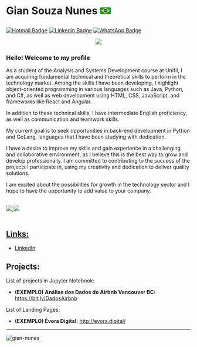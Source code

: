 <div align='left'>
   <h1><b>Gian Souza Nunes</b>
      <img src="https://raw.githubusercontent.com/rodrigoreisbr-tech/data_science/master/img/brasilflagOK.png" alt="Language" width=30 height=20>
  </p>
   </h1> 
  
</div>

[![Hotmail Badge](https://img.shields.io/badge/-Gmail-c14438?style=flat&logo=Gmail&logoColor=white&link=mailto:gian.souza.nunes@hotmail.com)](mailto:gian.souza.nunes@hotmail.com)
[![Linkedin Badge](https://img.shields.io/badge/-LinkedIn-blue?style=flat&logo=LinkedIn&logoColor=white)](https://www.linkedin.com/in/giansouzanunes/)
[![WhatsApp Badge](https://img.shields.io/badge/-WhatsApp-sucess?style=flat&logo=WhatsApp&logoColor=white)](https://wa.me/+5543984858884?text=Hi)



<p align="center">
  <img src="https://i2.wp.com/operdata.com.br/wp-content/uploads/2021/03/artigodscapa-35-scaled.jpg?ssl=1" >
</p>

### Hello! Welcome to my profile

As a student of the Analysis and Systems Development course at Unifil, I am acquiring fundamental technical and theoretical skills to perform in the technology market. Among the skills I have been developing, I highlight object-oriented programming in various languages such as Java, Python, and C#, as well as web development using HTML, CSS, JavaScript, and frameworks like React and Angular.

In addition to these technical skills, I have intermediate English proficiency, as well as communication and teamwork skills.

My current goal is to seek opportunities in back-end development in Python and GoLang, languages that I have been studying with dedication.

I have a desire to improve my skills and gain experience in a challenging and collaborative environment, as I believe this is the best way to grow and develop professionally. I am committed to contributing to the success of the projects I participate in, using my creativity and dedication to deliver quality solutions.

I am excited about the possibilities for growth in the technology sector and I hope to have the opportunity to add value to your company.

<br>
 <div>
  <a href="https://github.com/gian-nunes">
  <img height="120em" src="https://github-readme-stats.vercel.app/api?username=gian-nunes&show_icons=false&theme=tokyonight&include_all_commits=true&count_private=true"/>
  <img height="120em" src="https://github-readme-stats.vercel.app/api/top-langs/?username=gian-nunes&layout=compact&langs_count=14&theme=tokyonight"/>
</div>
<br>   

## Links:
* [LinkedIn](https://www.linkedin.com/in/giansouzanunes/)


## Projects:
List of projects in Jupyter Notebook:

* **(EXEMPLO) Análise dos Dados do Airbnb Vancouver BC:** https://bit.ly/DadosAirbnb



List of Landing Pages:

* **(EXEMPLO) Évora Digital:** http://evora.digital/

   
---

   
   
  <div>
  <img src="https://komarev.com/ghpvc/?username=gian-nunes&color=blue" alt="gian-nunes"/>
  </div>
